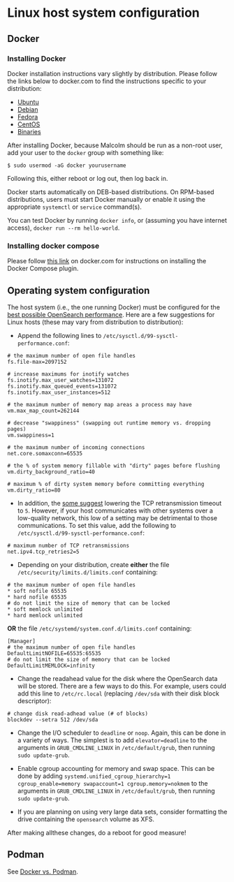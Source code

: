 # <a name="HostSystemConfigLinux"></a>Linux host system configuration

## Docker

### Installing Docker

Docker installation instructions vary slightly by distribution. Please follow the links below to docker.com to find the instructions specific to your distribution:

* [Ubuntu](https://docs.docker.com/install/linux/docker-ce/ubuntu/)
* [Debian](https://docs.docker.com/install/linux/docker-ce/debian/)
* [Fedora](https://docs.docker.com/install/linux/docker-ce/fedora/)
* [CentOS](https://docs.docker.com/install/linux/docker-ce/centos/)
* [Binaries](https://docs.docker.com/install/linux/docker-ce/binaries/)

After installing Docker, because Malcolm should be run as a non-root user, add your user to the `docker` group with something like:
```
$ sudo usermod -aG docker yourusername
```

Following this, either reboot or log out, then log back in.

Docker starts automatically on DEB-based distributions. On RPM-based distributions, users must start Docker manually or enable it using the appropriate `systemctl` or `service` command(s).

You can test Docker by running `docker info`, or (assuming you have internet access), `docker run --rm hello-world`.

### Installing docker compose

Please follow [this link](https://docs.docker.com/compose/install/) on docker.com for instructions on installing the Docker Compose plugin.

## Operating system configuration

The host system (i.e., the one running Docker) must be configured for the [best possible OpenSearch performance](https://www.elastic.co/guide/en/elasticsearch/reference/master/system-config.html). Here are a few suggestions for Linux hosts (these may vary from distribution to distribution):

* Append the following lines to `/etc/sysctl.d/99-sysctl-performance.conf`:

```
# the maximum number of open file handles
fs.file-max=2097152

# increase maximums for inotify watches
fs.inotify.max_user_watches=131072
fs.inotify.max_queued_events=131072
fs.inotify.max_user_instances=512

# the maximum number of memory map areas a process may have
vm.max_map_count=262144

# decrease "swappiness" (swapping out runtime memory vs. dropping pages)
vm.swappiness=1

# the maximum number of incoming connections
net.core.somaxconn=65535

# the % of system memory fillable with "dirty" pages before flushing
vm.dirty_background_ratio=40

# maximum % of dirty system memory before committing everything
vm.dirty_ratio=80
```

* In addition, the [some suggest](https://www.elastic.co/guide/en/elasticsearch/reference/current/system-config-tcpretries.html) lowering the TCP retransmission timeout to `5`. However, if your host communicates with other systems over a low-quality network, this low of a setting may be detrimental to those communications. To set this value, add the following to `/etc/sysctl.d/99-sysctl-performance.conf`:

```
# maximum number of TCP retransmissions
net.ipv4.tcp_retries2=5
```

* Depending on your distribution, create **either** the file `/etc/security/limits.d/limits.conf` containing:

```
# the maximum number of open file handles
* soft nofile 65535
* hard nofile 65535
# do not limit the size of memory that can be locked
* soft memlock unlimited
* hard memlock unlimited
```

**OR** the file `/etc/systemd/system.conf.d/limits.conf` containing: 

```
[Manager]
# the maximum number of open file handles
DefaultLimitNOFILE=65535:65535
# do not limit the size of memory that can be locked
DefaultLimitMEMLOCK=infinity
```

* Change the readahead value for the disk where the OpenSearch data will be stored. There are a few ways to do this. For example, users could add this line to `/etc/rc.local` (replacing `/dev/sda` with their disk block descriptor):

```
# change disk read-adhead value (# of blocks)
blockdev --setra 512 /dev/sda
```

* Change the I/O scheduler to `deadline` or `noop`. Again, this can be done in a variety of ways. The simplest is to add `elevator=deadline` to the arguments in `GRUB_CMDLINE_LINUX` in `/etc/default/grub`, then running `sudo update-grub`.

* Enable cgroup accounting for memory and swap space. This can be done by adding `systemd.unified_cgroup_hierarchy=1 cgroup_enable=memory swapaccount=1 cgroup.memory=nokmem` to the arguments in `GRUB_CMDLINE_LINUX` in `/etc/default/grub`, then running `sudo update-grub`.

* If you are planning on using very large data sets, consider formatting the drive containing the `opensearch` volume as XFS.

After making allthese changes, do a reboot for good measure!

## Podman

See [Docker vs. Podman](quickstart.md#DockerVPodman).